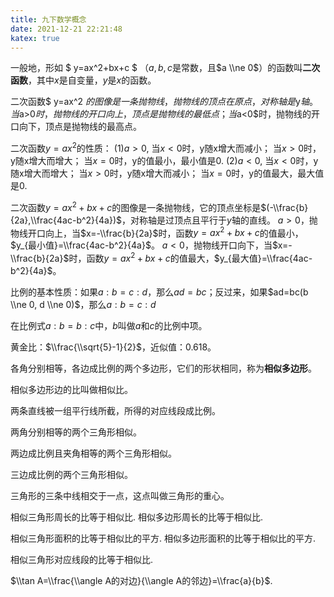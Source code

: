 ```yaml
---
title: 九下数学概念
date: 2021-12-21 22:21:48
katex: true
---
```

一般地，形如 $ y=ax^2+bx+c $ （$a, b, c$是常数，且$a \\ne 0$）的函数叫**二次函数**，其中$x$是自变量，$y$是$x$的函数。

二次函数$ y=ax^2 $的图像是一条抛物线，抛物线的顶点在原点，对称轴是$y$轴。
当$a>0$时，抛物线的开口向上，顶点是抛物线的最低点；
当$a<0$时，抛物线的开口向下，顶点是抛物线的最高点。

二次函数$y=ax^2$的性质：
(1)$a>0$,
当$x<0$时，y随x增大而减小；
当$x>0$时，y随x增大而增大；
当$x=0$时，y的值最小，最小值是0.
(2)$a<0$,
当$x<0$时，y随x增大而增大；
当$x>0$时，y随x增大而减小；
当$x=0$时，y的值最大，最大值是0.

二次函数$y=ax^2+bx+c$的图像是一条抛物线，它的顶点坐标是$(-\\frac{b}{2a},\\frac{4ac-b^2}{4a})$，对称轴是过顶点且平行于$y$轴的直线。
$a>0$，抛物线开口向上，当$x=-\\frac{b}{2a}$时，函数$y=ax^2+bx+c$的值最小，$y_{最小值}=\\frac{4ac-b^2}{4a}$。
$a<0$，抛物线开口向下，当$x=-\\frac{b}{2a}$时，函数$y=ax^2+bx+c$的值最大，$y_{最大值}=\\frac{4ac-b^2}{4a}$。

比例的基本性质：如果$a:b=c:d$，那么$ad=bc$；反过来，如果$ad=bc(b \\ne 0, d \\ne 0)$，那么$a:b=c:d$

在比例式$a:b=b:c$中，$b$叫做$a$和$c$的比例中项。

黄金比：$\\frac{\\sqrt{5}-1}{2}$，近似值：0.618。

各角分别相等，各边成比例的两个多边形，它们的形状相同，称为**相似多边形**。

相似多边形边的比叫做相似比。

两条直线被一组平行线所截，所得的对应线段成比例。

两角分别相等的两个三角形相似。

两边成比例且夹角相等的两个三角形相似。

三边成比例的两个三角形相似。

三角形的三条中线相交于一点，这点叫做三角形的重心。

相似三角形周长的比等于相似比.
相似多边形周长的比等于相似比.

相似三角形面积的比等于相似比的平方.
相似多边形面积的比等于相似比的平方.

相似三角形对应线段的比等于相似比.

$\\tan A=\\frac{\\angle A的对边}{\\angle A的邻边}=\\frac{a}{b}$.
